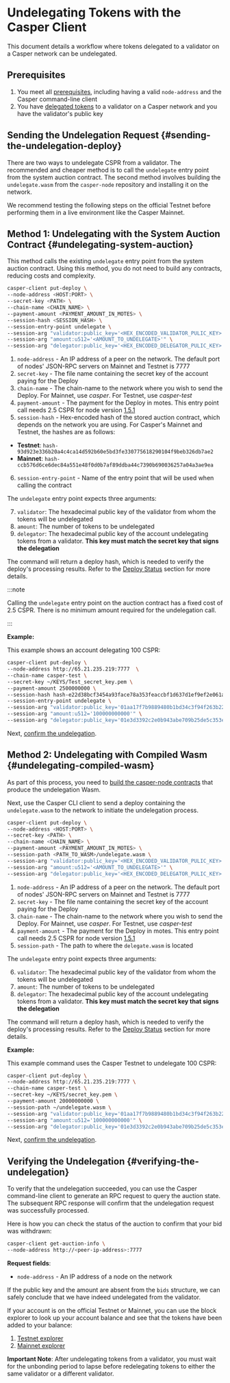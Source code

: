 # Undelegating Tokens with the Casper Client

This document details a workflow where tokens delegated to a validator on a Casper network can be undelegated.

## Prerequisites

1. You meet all [prerequisites](../prerequisites.md), including having a valid `node-address` and the Casper command-line client
2. You have [delegated tokens](./delegate.md) to a validator on a Casper network and you have the validator's public key

## Sending the Undelegation Request {#sending-the-undelegation-deploy}

There are two ways to undelegate CSPR from a validator. The recommended and cheaper method is to call the `undelegate` entry point from the system auction contract. The second method involves building the `undelegate.wasm` from the `casper-node` repository and installing it on the network.

We recommend testing the following steps on the official Testnet before performing them in a live environment like the Casper Mainnet.

## Method 1: Undelegating with the System Auction Contract {#undelegating-system-auction}

This method calls the existing `undelegate` entry point from the system auction contract. Using this method, you do not need to build any contracts, reducing costs and complexity.

```bash
casper-client put-deploy \
--node-address <HOST:PORT> \
--secret-key <PATH> \
--chain-name <CHAIN_NAME> \
--payment-amount <PAYMENT_AMOUNT_IN_MOTES> \
--session-hash <SESSION_HASH> \
--session-entry-point undelegate \
--session-arg "validator:public_key='<HEX_ENCODED_VALIDATOR_PULIC_KEY>'" \
--session-arg "amount:u512='<AMOUNT_TO_UNDELEGATE>'" \
--session-arg "delegator:public_key='<HEX_ENCODED_DELEGATOR_PULIC_KEY>'"
```

1. `node-address` - An IP address of a peer on the network. The default port of nodes' JSON-RPC servers on Mainnet and Testnet is 7777
2. `secret-key` - The file name containing the secret key of the account paying for the Deploy
3. `chain-name` - The chain-name to the network where you wish to send the Deploy. For Mainnet, use *casper*. For Testnet, use *casper-test*
4. `payment-amount` - The payment for the Deploy in motes. This entry point call needs 2.5 CSPR for node version [1.5.1](https://github.com/casper-network/casper-node/blob/release-1.5.1/resources/production/chainspec.toml)
5. `session-hash` - Hex-encoded hash of the stored auction contract, which depends on the network you are using. For Casper's Mainnet and Testnet, the hashes are as follows:

- **Testnet**: `hash-93d923e336b20a4c4ca14d592b60e5bd3fe330775618290104f9beb326db7ae2`
- **Mainnet**: `hash-ccb576d6ce6dec84a551e48f0d0b7af89ddba44c7390b690036257a04a3ae9ea`

6. `session-entry-point` - Name of the entry point that will be used when calling the contract

The `undelegate` entry point expects three arguments:

7. `validator`: The hexadecimal public key of the validator from whom the tokens will be undelegated
8. `amount`: The number of tokens to be undelegated
9. `delegator`: The hexadecimal public key of the account undelegating tokens from a validator. **This key must match the secret key that signs the delegation**

The command will return a deploy hash, which is needed to verify the deploy's processing results. Refer to the [Deploy Status](../../resources/tutorials/beginner/querying-network.md#deploy-status) section for more details.

:::note

Calling the `undelegate` entry point on the auction contract has a fixed cost of 2.5 CSPR. There is no minimum amount required for the undelegation call.

:::

**Example:**

This example shows an account delegating 100 CSPR:

```bash
casper-client put-deploy \
--node-address http://65.21.235.219:7777  \
--chain-name casper-test \
--secret-key ~/KEYS/Test_secret_key.pem \
--payment-amount 2500000000 \
--session-hash hash-e22d38bcf3454a93face78a353feaccbf1d637d1ef9ef2e061a655728ff59bbe \
--session-entry-point undelegate \
--session-arg "validator:public_key='01aa17f7b9889480b1bd34c3f94f263b229c7a9b01dd4dda19c2dd1d38d176c7a0'" \
--session-arg "amount:u512='100000000000'" \
--session-arg "delegator:public_key='01e3d3392c2e0b943abe709b25de5c353e5e1e9d95c7a76e3dd343d8aa1aa08d51'"
```

Next, [confirm the undelegation](#verifying-the-undelegation).

## Method 2: Undelegating with Compiled Wasm {#undelegating-compiled-wasm}

As part of this process, you need to [build the casper-node contracts](./delegate.md#building-the-delegation-wasm) that produce the undelegation Wasm.

Next, use the Casper CLI client to send a deploy containing the `undelegate.wasm` to the network to initiate the undelegation process.

```bash
casper-client put-deploy \
--node-address <HOST:PORT> \
--secret-key <PATH> \
--chain-name <CHAIN_NAME> \
--payment-amount <PAYMENT_AMOUNT_IN_MOTES> \
--session-path <PATH_TO_WASM>/undelegate.wasm \
--session-arg "validator:public_key='<HEX_ENCODED_VALIDATOR_PULIC_KEY>'" \
--session-arg "amount:u512='<AMOUNT_TO_UNDELEGATE>'" \
--session-arg "delegator:public_key='<HEX_ENCODED_DELEGATOR_PULIC_KEY>'"
```


1. `node-address` - An IP address of a peer on the network. The default port of nodes' JSON-RPC servers on Mainnet and Testnet is 7777
2. `secret-key` - The file name containing the secret key of the account paying for the Deploy
3. `chain-name` - The chain-name to the network where you wish to send the Deploy. For Mainnet, use *casper*. For Testnet, use *casper-test*
4. `payment-amount` - The payment for the Deploy in motes. This entry point call needs 2.5 CSPR for node version [1.5.1](https://github.com/casper-network/casper-node/blob/release-1.5.1/resources/production/chainspec.toml)
5. `session-path` - The path to where the `delegate.wasm` is located

The `undelegate` entry point expects three arguments:

6. `validator`: The hexadecimal public key of the validator from whom the tokens will be undelegated
7. `amount`: The number of tokens to be undelegated
8. `delegator`: The hexadecimal public key of the account undelegating tokens from a validator. **This key must match the secret key that signs the delegation**

The command will return a deploy hash, which is needed to verify the deploy's processing results. Refer to the [Deploy Status](../../resources/tutorials/beginner/querying-network.md#deploy-status) section for more details.

**Example:**

This example command uses the Casper Testnet to undelegate 100 CSPR:

```bash
casper-client put-deploy \
--node-address http://65.21.235.219:7777 \
--chain-name casper-test \
--secret-key ~/KEYS/secret_key.pem \
--payment-amount 20000000000 \
--session-path ~/undelegate.wasm \
--session-arg "validator:public_key='01aa17f7b9889480b1bd34c3f94f263b229c7a9b01dd4dda19c2dd1d38d176c7a0'" \
--session-arg "amount:u512='100000000000'" \
--session-arg "delegator:public_key='01e3d3392c2e0b943abe709b25de5c353e5e1e9d95c7a76e3dd343d8aa1aa08d51'"
```

Next, [confirm the undelegation](#verifying-the-undelegation).

## Verifying the Undelegation {#verifying-the-undelegation}

To verify that the undelegation succeeded, you can use the Casper command-line client to generate an RPC request to query the auction state. The subsequent RPC response will confirm that the undelegation request was successfully processed.

Here is how you can check the status of the auction to confirm that your bid was withdrawn:

```bash
casper-client get-auction-info \
--node-address http://<peer-ip-address>:7777
```

**Request fields**:

-   `node-address` - An IP address of a node on the network

If the public key and the amount are absent from the `bids` structure, we can safely conclude that we have indeed undelegated from the validator.

If your account is on the official Testnet or Mainnet, you can use the block explorer to look up your account balance and see that the tokens have been added to your balance:

1.  [Testnet explorer](https://testnet.cspr.live/)
2.  [Mainnet explorer](https://cspr.live/)

**Important Note**: After undelegating tokens from a validator, you must wait for the unbonding period to lapse before redelegating tokens to either the same validator or a different validator.
